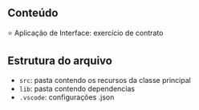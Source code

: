 ## Conteúdo

⭐ Aplicação de Interface: exercício de contrato

## Estrutura do arquivo

- `src`: pasta contendo os recursos da classe principal
- `lib`: pasta contendo dependencias
- `.vscode`: configurações .json